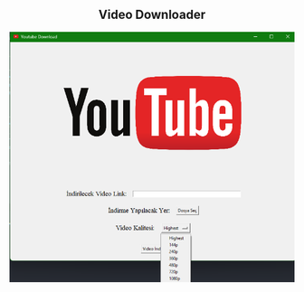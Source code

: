 <h2 align="center"> <b> Video Downloader </b></h2>

![image](https://github.com/emreyldzgl/YoutubeVideoDownloader_GUI/blob/main/images/video.png)
